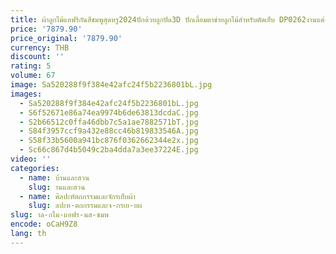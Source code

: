 ```yaml
---
title: ผ้าลูกไม้แอฟริกันสีชมพูสุดหรู2024ปักด้วยลูกปัด3D ปักเลื่อมตาข่ายลูกไม้สำหรับตัดเย็บ DP0262งานแต่งงาน
price: '7879.90'
price_original: '7879.90'
currency: THB
discount: ''
rating: 5
volume: 67
image: Sa520288f9f384e42afc24f5b2236801bL.jpg
images:
  - Sa520288f9f384e42afc24f5b2236801bL.jpg
  - S6f52671e86a74ea9974b6de63813dcdaC.jpg
  - S2b66512c0ffa46dbb7c5a1ae7882571bT.jpg
  - S84f3957ccf9a432e88cc46b819833546A.jpg
  - S58f33b5600a941bc876f0362662344e2x.jpg
  - Sc66c867d4b5049c2ba4dda7a3ee37224E.jpg
video: ''
categories:
  - name: บ้านและสวน
    slug: านและสวน
  - name: ศิลปะหัตถกรรมและจักรเย็บผ้า
    slug: ลปะห-ตถกรรมและจ-กรเย-บผ
slug: าล-กไม-แอฟร-นส-ชมพ
encode: oCaH9Z8
lang: th
---
```

  